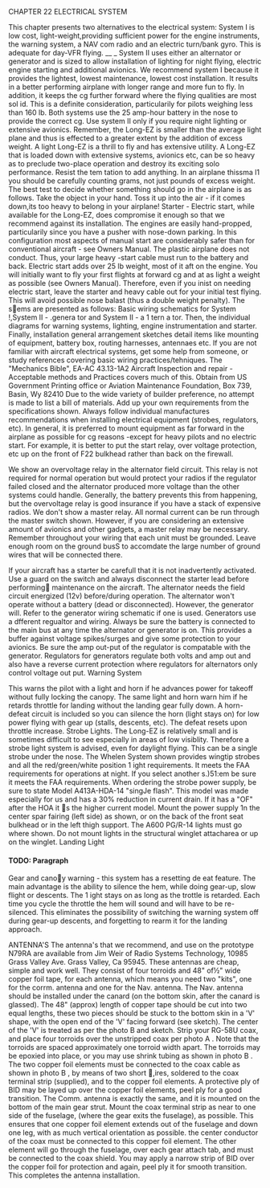 CHAPTER 22 ELECTRICAL SYSTEM 

This chapter presents two alternatives to the electrical system: 
System I is low cost, light-weight,providing sufficient power for the engine instruments, the warning system, 
a NAV com radio and an electric turn/bank gyro. 
This is adequate for day-VFR flying. __ _ 
System II uses either an alternator or generator 
and is sized to allow installation of lighting for night flying, electric engine starting and additional avionics. 
We recommend system I because it provides the lightest, lowest maintenance, lowest cost installation. It results in a better performing airplane with longer range and more fun to fly. In addition, it keeps 
the cg further forward where the flying qualities 
are most sol id. This is a definite consideration, particularily for pilots weighing less than 160 
lb. Both systems use the 25 amp-hour battery in 
the nose to provide the correct cg. 
Use system II only if you require night lighting 
or extensive avionics. Remember, the Long-EZ is smaller than the average light plane and thus is effected to a greater extent by the addition of 
excess weight. A light Long-EZ is a thrill to fly 
and has extensive utility. A Long-EZ that is loaded down with extensive systems, avionics etc, can 
be so heavy as to preclude two-place operation and destroy its exciting solo performance. Resist the 
tem tation to add anything. In an airplane thissma l1 you should be carefully counting grams, not 
just pounds of excess weight. The best test to 
decide whether something should go in the airplane 
is as follows. Take the object in your hand. Toss 
it up into the air - if it comes down,its too heavy 
to belong in your airplane! 
Starter - Electric start, while available for the 
Long-EZ, does compromise it enough so that we 
recommend against its installation. The engines 
are easily hand-propped, particularily since you 
have a pusher with nose-down parking. In this config­uration most aspects of manual start are considerably safer than for conventional aircraft - see Owners Manual. The plastic airplane does not conduct. 
Thus, your large heavy -start cable must run to the battery and back. Electric start adds over 25 lb weight, most of it aft on the engine. You will initially want to fly your first flights at forward 
cg and at as light a weight as possible (see Owners Manual). Therefore, even if you inist on needing electric start, leave the starter and heavy cable 
out for your initial test flying. This will avoid possible nose balast (thus a double weight penalty). 
The s􀁃ems are presented as follows: 
Basic wiring schematics for System !,System II -
.genera tor and System II - a 1 tern a tor. Then, the individual diagrams for warning systems, lighting, engine instrumentation and starter. Finally, installation general arrangement sketches detail 
items like mounting of equipment, battery box, 
routing harnesses, antennaes etc. 
If you are not familiar with aircraft electrical systems, get some help from someone, or study references covering basic wiring practices/tehniques. The "Mechanics Bible", EA-AC 43.13-1A2 Aircraft Inspection and repair - Acceptable methods and Practices covers much of this. Obtain from US Government Printing office or Aviation Maintenance Foundation, Box 739, Basin, Wy 82410 
Due to the wide variety of builder preference, no attempt is made to list a bill of materials. Add 
up your own requirements from the specifications 
shown. Always follow individual manufactures recommendations when installing electrical equipment 
(strobes, regulators, etc). 
In general, it is preferred to mount equipment as 
far forward in the airplane as possible for cg reasons -except for heavy pilots and no electric start. For example, it is better to put the start relay, over voltage protection, etc up on the front of F22 bulkhead rather than back on the firewall. 

We show an overvoltage relay in the alternator field circuit. This relay is not required for normal operation but would protect your radios if the regulator failed closed and the alternator produced more voltage than the other systems could handle. Generally, 
the battery prevents this from happening, but the overvoltage relay is good insurance if you have 
a stack of expensive radios. 
We don't show a master relay. All normal current 
can be run through the master switch shown. However, if you are considering an extensive amount of avionics and other gadgets, a master relay may be necessary. 
Remember throughout your wiring that each unit must 
be grounded. Leave enough room on the ground busS 
to accomdate the large number of ground wires that will be connected there. 

If your aircraft has a starter be carefull that it is not inadvertently activated. Use a guard on the switch and always disconnect the starter lead before performing􀀑 maintenance on the aircraft. The alternator needs the field circuit energized 
(12v) before/during operation. The alternator won't operate without a battery (dead or disconnected). However, the generator will. Refer to the generator wiring schematic if one is used. Generators use 
a dfferent regualtor and wiring. Always be sure 
the battery is connected to the main bus at any 
time the alternator or generator is on. This provides a buffer against voltage spikes/surges and give 
some protection to your avionics. 
Be sure the amp out-put of the regulator is compatable with the generator. Regulators for generators regulate both volts and amp out and also have a reverse current protection where regulators for alternators only control voltage out put. 
Warning System 

This warns the pilot with a light and horn if he advances power for takeoff without fully locking the canopy. The same light and horn warn him if 
he retards throttle for landing without the landing gear fully down. A horn-defeat circuit is included so you can silence the horn (light stays on) for 
low power flying with gear up (stalls, descents, etc). The defeat resets upon throttle increase. 
Strobe Lights. 
The Long-EZ is relatively small and is sometimes difficult to see especially in areas of low visiblity. Therefore a strobe light system is advised, even 
for daylight flying. This can be a single strobe under the nose. The Whelen System shown provides wingtip strobes and all the red/green/white position 1 ight requirements. It meets the FAA requirements for operations at night. If you select another 
s.)51:em be sure it meets the FAA requirements. When ordering the strobe power supply, be sure to state Model A413A-HDA-14 "singJe flash". This model was made especially for us and has a 30% reduction in current drain. If it has a "OF" after the HOA it 
􀀝s the higher current model. Mount the power supply 1n the center spar fairing (left side) as shown, 
or on the back of the front seat bulkhead or in 
the left thigh support. The A600 PG/R-14 lights must go where shown. Do not mount lights in the structural winglet attacharea or up on the winglet. 
Landing Light
#### TODO: Paragraph

Gear and cano􀀂y warning - this system 
has a resetting de eat feature. The main advantage is the ability to silence the hem, while doing 
gear-up, slow flight or descents. The 1 ight 
stays on as long as the trottle is retarded. 
Each time you cycle the throttle the hem will 
sound and will have to be re-silenced. This 
eliminates the possibility of switching the 
warning system off during gear-up descents, 
and forgetting to rearm it for the landing 
approach. 

ANTENNA'S 
The antenna's that we recommend, and use on the 
prototype N79RA are available from Jim Weir of 
Radio Systems Technology, 10985 Grass Valley Ave. 
Grass Valley, Ca 95945. 
These antennas are cheap, simple and work well. They 
consist of four torroids and 48" of½" wide copper 
foil tape, for each antenna, which means you need 
two "kits", one for the corrm. antenna and one for 
the Nav. antenna. 
The Nav. antenna should be installed under the canard 
(on the bottom skin, after the canard is glassed). 
The 48" (approx) length of copper tape should be cut 
into two equal lengths, these two pieces should be 
stuck to the bottom skin in a 'V' shape, with the 
open end of the 'V' facing forward (see sketch). The 
center of the 'V' is treated as per the photo B and 
sketch. Strip your RG-58U coax, and place four torroids over the unstripped coax per photo A . Note that 
the torroids are spaced approximately one torroid 
width apart. The torroids may be epoxied into place, 
or you may use shrink tubing as shown in photo B . 
The two copper foil elements must be connected to 
the coax cable as shown in photo B , by means of 
two short 􀀐,ires, soldered to the coax terminal strip 
(supplied), and to the copper foil elements. A protective ply of BID may be layed up over the copper foil elements, peel ply for a good transition. 
The Comm. antenna is exactly the same, and it is mounted on the bottom of the main gear strut. Mount the coax 
terminal strip as near to one side of the fuselage, 
(where the gear exits the fuselage), as possible. 
This ensures that one copper foil element extends 
out of the fuselage and down one leg, with as much 
vertical orientation as possible. the center conductor 
of the coax must be connected to this copper foil 
element. The other element will go through the fuselage, over each gear attach tab, and must be connected to 
the coax shield. You may apply a narrow strip of 
BID over the copper foil for protection and again, 
peel ply it for smooth transition. This completes 
the antenna installation. 
